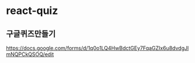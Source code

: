 # react-quiz

## 구글퀴즈만들기

https://docs.google.com/forms/d/1q0o1LQ4HwBdctGEy7FqaGZIx6u8dvdgJlmNQPCkQSOQ/edit
